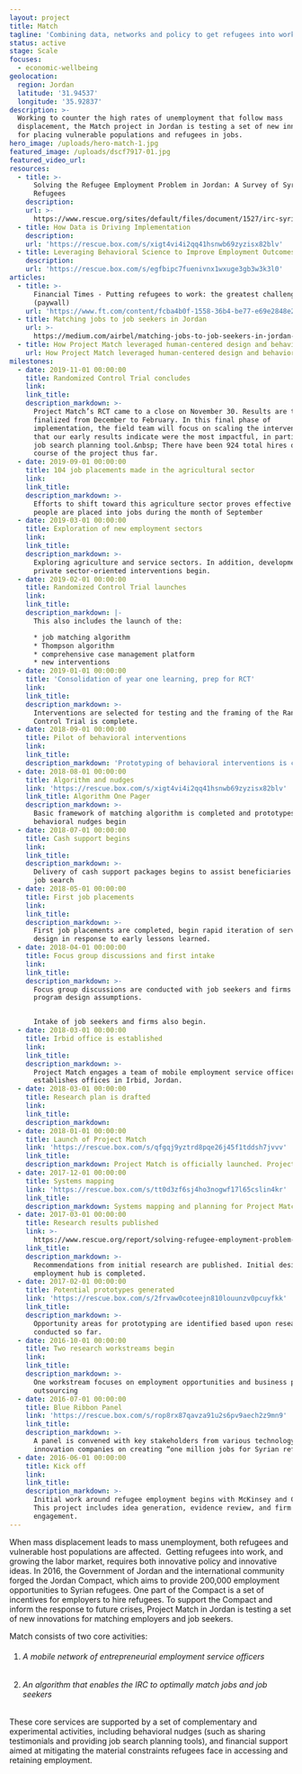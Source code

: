 ```yaml
---
layout: project
title: Match
tagline: 'Combining data, networks and policy to get refugees into work'
status: active
stage: Scale
focuses:
  - economic-wellbeing
geolocation:
  region: Jordan
  latitude: '31.94537'
  longitude: '35.92837'
description: >-
  Working to counter the high rates of unemployment that follow mass
  displacement, the Match project in Jordan is testing a set of new innovations
  for placing vulnerable populations and refugees in jobs.
hero_image: /uploads/hero-match-1.jpg
featured_image: /uploads/dscf7917-01.jpg
featured_video_url:
resources:
  - title: >-
      Solving the Refugee Employment Problem in Jordan: A Survey of Syrian
      Refugees
    description:
    url: >-
      https://www.rescue.org/sites/default/files/document/1527/irc-syrianrefugeeemployment-72dpi-041117.pdf
  - title: How Data is Driving Implementation
    description:
    url: 'https://rescue.box.com/s/xigt4vi4i2qq41hsnwb69zyzisx82blv'
  - title: Leveraging Behavioral Science to Improve Employment Outcomes
    description:
    url: 'https://rescue.box.com/s/egfbipc7fuenivnx1wxuge3gb3w3k3l0'
articles:
  - title: >-
      Financial Times - Putting refugees to work: the greatest challenge in 2017
      (paywall)
    url: 'https://www.ft.com/content/fcba4b0f-1558-36b4-be77-e69e2848e275'
  - title: Matching jobs to job seekers in Jordan
    url: >-
      https://medium.com/airbel/matching-jobs-to-job-seekers-in-jordan-d9c1c8bc00a5
  - title: How Project Match leveraged human-centered design and behavioral insights
    url: How Project Match leveraged human-centered design and behavioral insights
milestones:
  - date: 2019-11-01 00:00:00
    title: Randomized Control Trial concludes
    link:
    link_title:
    description_markdown: >-
      Project Match’s RCT came to a close on November 30. Results are to be
      finalized from December to February. In this final phase of
      implementation, the field team will focus on scaling the interventions
      that our early results indicate were the most impactful, in particular the
      job search planning tool.&nbsp; There have been 924 total hires over the
      course of the project thus far.
  - date: 2019-09-01 00:00:00
    title: 104 job placements made in the agricultural sector
    link:
    link_title:
    description_markdown: >-
      Efforts to shift toward this agriculture sector proves effective as 104
      people are placed into jobs during the month of September
  - date: 2019-03-01 00:00:00
    title: Exploration of new employment sectors
    link:
    link_title:
    description_markdown: >-
      Exploring agriculture and service sectors. In addition, development of
      private sector-oriented interventions begin.
  - date: 2019-02-01 00:00:00
    title: Randomized Control Trial launches
    link:
    link_title:
    description_markdown: |-
      This also includes the launch of the:

      * job matching algorithm
      * Thompson algorithm
      * comprehensive case management platform
      * new interventions
  - date: 2019-01-01 00:00:00
    title: 'Consolidation of year one learning, prep for RCT'
    link:
    link_title:
    description_markdown: >-
      Interventions are selected for testing and the framing of the Randomized
      Control Trial is complete.
  - date: 2018-09-01 00:00:00
    title: Pilot of behavioral interventions
    link:
    link_title:
    description_markdown: 'Prototyping of behavioral interventions is complete, pilot begins.'
  - date: 2018-08-01 00:00:00
    title: Algorithm and nudges
    link: 'https://rescue.box.com/s/xigt4vi4i2qq41hsnwb69zyzisx82blv'
    link_title: Algorithm One Pager
    description_markdown: >-
      Basic framework of matching algorithm is completed and prototypes of
      behavioral nudges begin
  - date: 2018-07-01 00:00:00
    title: Cash support begins
    link:
    link_title:
    description_markdown: >-
      Delivery of cash support packages begins to assist beneficiaries with the
      job search
  - date: 2018-05-01 00:00:00
    title: First job placements
    link:
    link_title:
    description_markdown: >-
      First job placements are completed, begin rapid iteration of service
      design in response to early lessons learned.
  - date: 2018-04-01 00:00:00
    title: Focus group discussions and first intake
    link:
    link_title:
    description_markdown: >-
      Focus group discussions are conducted with job seekers and firms to test
      program design assumptions.


      Intake of job seekers and firms also begin.
  - date: 2018-03-01 00:00:00
    title: Irbid office is established
    link:
    link_title:
    description_markdown: >-
      Project Match engages a team of mobile employment service officers, and
      establishes offices in Irbid, Jordan.
  - date: 2018-03-01 00:00:00
    title: Research plan is drafted
    link:
    link_title:
    description_markdown:
  - date: 2018-01-01 00:00:00
    title: Launch of Project Match
    link: 'https://rescue.box.com/s/qfgqj9yztrd8pqe26j45f1tddsh7jvvv'
    link_title:
    description_markdown: Project Match is officially launched. Project start-up begins.
  - date: 2017-12-01 00:00:00
    title: Systems mapping
    link: 'https://rescue.box.com/s/tt0d3zf6sj4ho3nogwf17l65cslin4kr'
    link_title:
    description_markdown: Systems mapping and planning for Project Match has been conducted.
  - date: 2017-03-01 00:00:00
    title: Research results published
    link: >-
      https://www.rescue.org/report/solving-refugee-employment-problem-jordan-survey-syrian-refugees
    link_title:
    description_markdown: >-
      Recommendations from initial research are published. Initial design of the
      employment hub is completed.
  - date: 2017-02-01 00:00:00
    title: Potential prototypes generated
    link: 'https://rescue.box.com/s/2frvaw0coteejn810louunzv0pcuyfkk'
    link_title:
    description_markdown: >-
      Opportunity areas for prototyping are identified based upon research
      conducted so far.
  - date: 2016-10-01 00:00:00
    title: Two research workstreams begin
    link:
    link_title:
    description_markdown: >-
      One workstream focuses on employment opportunities and business process
      outsourcing
  - date: 2016-07-01 00:00:00
    title: Blue Ribbon Panel
    link: 'https://rescue.box.com/s/rop8rx87qavza91u2s6pv9aech2z9mn9'
    link_title:
    description_markdown: >-
      A panel is convened with key stakeholders from various technology and
      innovation companies on creating “one million jobs for Syrian refugees”
  - date: 2016-06-01 00:00:00
    title: Kick off
    link:
    link_title:
    description_markdown: >-
      Initial work around refugee employment begins with McKinsey and Company.
      This project includes idea generation, evidence review, and firm
      engagement.
---
```


When mass displacement leads to mass unemployment, both refugees and vulnerable host populations are affected. &nbsp;Getting refugees into work, and growing the labor market, requires both innovative policy and innovative ideas. In 2016, the Government of Jordan and the international community forged the Jordan Compact, which aims to provide 200,000 employment opportunities to Syrian refugees. One part of the Compact is a set of incentives for employers to hire refugees. To support the Compact and inform the response to future crises, Project Match in Jordan is testing a set of new innovations for matching employers and job seekers.

Match consists of two core activities:

1. ###### A mobile network of entrepreneurial employment service officers
2. ###### An algorithm that enables the IRC to optimally match jobs and job seekers

These core services are supported by a set of complementary and experimental activities, including behavioral nudges (such as sharing testimonials and providing job search planning tools), and financial support aimed at mitigating the material constraints refugees face in accessing and retaining employment.

